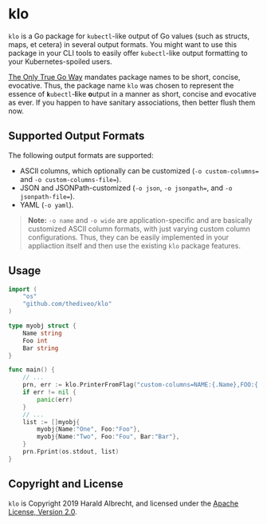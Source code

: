 # klo

`klo` is a Go package for `kubectl`-like output of Go values (such as structs,
maps, et cetera) in several output formats. You might want to use this package
in your CLI tools to easily offer `kubectl`-like output formatting to your
Kubernetes-spoiled users.

[The Only True Go Way](https://golang.org/doc/effective_go.html#package-names)
mandates package names to be short, concise, evocative. Thus, the package name
`klo` was chosen to represent the essence of **`k`**`ubectl`-**l**ike
**o**utput in a manner as short, concise and evocative as ever. If you happen
to have sanitary associations, then better flush them now.

## Supported Output Formats

The following output formats are supported:

- ASCII columns, which optionally can be customized (`-o custom-columns=` and
  `-o custom-columns-file=`).
- JSON and JSONPath-customized (`-o json`, `-o jsonpath=`, and `-o
  jsonpath-file=`).
- YAML (`-o yaml`).

> **Note:** `-o name` and `-o wide` are application-specific and are basically
> customized ASCII column formats, with just varying custom column
> configurations. Thus, they can be easily implemented in your appliaction
> itself and then use the existing `klo` package features.

## Usage

```go
import (
    "os"
    "github.com/thediveo/klo"
)

type myobj struct {
    Name string
    Foo int
    Bar string
}

func main() {
    // ...
    prn, err := klo.PrinterFromFlag("custom-columns=NAME:{.Name},FOO:{.Foo},BAR:{.Bar}")
    if err != nil {
        panic(err)
    }
    // ...
    list := []myobj{
        myobj{Name:"One", Foo:"Foo"},
        myobj{Name:"Two", Foo:"Fou", Bar:"Bar"},
    }
    prn.Fprint(os.stdout, list)
}
```

## Copyright and License

`klo` is Copyright 2019 Harald Albrecht, and licensed under the [Apache
License, Version
2.0](https://github.com/TheDiveO/go-mntinfo/blob/master/LICENSE).

